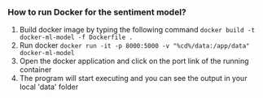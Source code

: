 ### How to run Docker for the sentiment model?
1. Build docker image by typing the following command
``` docker build -t docker-ml-model -f Dockerfile . ```
2. Run docker
``` docker run -it -p 8000:5000 -v "%cd%/data:/app/data" docker-ml-model ```
3. Open the docker application and click on the port link of the running container
4. The program will start executing and you can see the output in your local 'data' folder